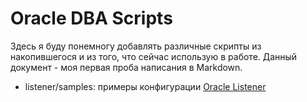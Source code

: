 # Oracle DBA Scripts

Здесь я буду понемногу добавлять различные скрипты из накопившегося и из того, что сейчас использую в работе. Данный документ - моя первая проба написания в Markdown.

  - listener/samples: примеры конфигурации [Oracle Listener]

   [Oracle Listener]: <https://github.com/dalukyanov/Oracle-DBA-Scripts/tree/master/listener/samples>

